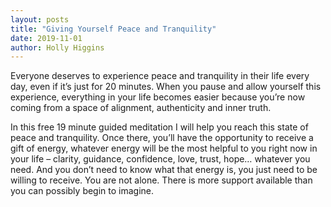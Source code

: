 ```yaml
---
layout: posts
title: "Giving Yourself Peace and Tranquility"
date: 2019-11-01
author: Holly Higgins
---
```

Everyone deserves to experience peace and tranquility in their life every day, even if it’s just for 20 minutes. When you pause and allow yourself this experience, everything in your life becomes easier because you’re now coming from a space of alignment, authenticity and inner truth.

In this free 19 minute guided meditation I will help you reach this state of peace and tranquility. Once there, you’ll have the opportunity to receive a gift of energy, whatever energy will be the most helpful to you right now in your life – clarity, guidance, confidence, love, trust, hope… whatever you need. And you don’t need to know what that energy is, you just need to be willing to receive. You are not alone. There is more support available than you can possibly begin to imagine. 